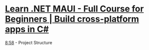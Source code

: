 # [Learn .NET MAUI - Full Course for Beginners | Build cross-platform apps in C#](https://youtu.be/DuNLR_NJv8U?si=5bi_V4ljtMNs5Wub)

[8:58](https://youtu.be/DuNLR_NJv8U?t=538) - Project Structure